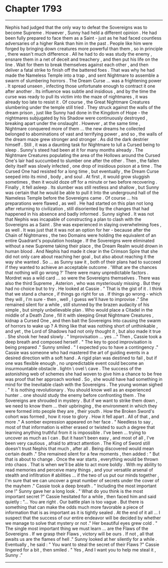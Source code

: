 
# Chapter 1793


---

Nephis had judged that the only way to defeat the Sovereigns was to become Supreme .
However , Sunny had held a different opinion . He had been fully prepared to face them as a Saint - just as he had faced countless adversaries of a higher Rank than him in the past . People like him were forged by bringing down creatures more powerful than them , so in principle , there wasn't much difference .
All he had to do was study the enemy , ensnare them in a net of deceit and treachery , and then put his life on the line . Wait for them to break themselves against each other , and then deliver a fatal strike to finish off the battered foes .
That was why he had made the Nameless Temple into a trap , and sent Nightmare to assemble a swarm of slumbering horrors .
The Dream Curse ... was a frightening power . It spread unseen , infecting those unfortunate enough to contract it one after another . Its influence was subtle and insidious , and by the time the curse was ready to pull its victim into the maze of nightmares , it was already too late to resist it .
Of course , the Great Nightmare Creatures slumbering under the temple still tried . They struck against the walls of the dream prison , just like Sunny had done in the Kingdom of Hope - the nightmares subjugated by his Shadow were continuously destroyed , breaking apart under the onslaught .
However , at the same time , Nightmare conquered more of them ... the new dreams he collected belonged to abominations of vast and terrifying power , and so , the walls of the dream maze grew stronger and stronger . As did the dark destrier himself .
Still , it was a daunting task for Nightmare to lull a Cursed being to sleep .
Sunny's steed had been at it for many months already . The Nightmare Creatures populating the area of the Hollows around the Cursed One's lair had succumbed to slumber one after the other . Then , the fallen deity itself was slowly infected , one drop of insidious poison at a time .
The Cursed One had resisted for a long time , but eventually , the Dream Curse seeped into its mind , body , and soul . At first , it would grow sluggish sometimes , then it would doze off for a minute or two before recovering . Finally , it fell asleep .
Its slumber was still restless and shallow , but Sunny was certain that he would be able to pull it Into the underground hall of the Nameless Temple before the Sovereigns came .
Of course ... his preparations were flawed , as well .
He had started on this plan not long after returning to civilization , still disoriented by the changes that had happened in his absence and badly informed .
Sunny sighed .
It was not that Nephis was incapable of constructing a plan to clash with the Sovereigns as a Saint . She was experienced in slaying overwhelming foes , as well . It was just that it was not an option for her - because after the Chain of Nightmares , the two Domains were holding the equivalent of an entire Quadrant's population hostage .
If the Sovereigns were eliminated without a new Supreme taking their place , the Dream Realm would drown in human blood . And Nephis had made it clear in the Crimson Spire that she did not only care about reaching her goal , but also about reaching it the way she wanted .
So ... as Sunny saw it , both of their plans had to succeed if they wanted to achieve an acceptable outcome .
'What are the chances that nothing will go wrong ?’
There were many unpredictable factors . Mordret was a wild card ... so were the Sovereigns themselves . There was also the third Supreme , Asterion , who was mysteriously missing .
But they had no choice but to try .
He looked at Cassie .
" That is the gist of it . I think that we stand a chance , if things go right for us . If things go wrong - which they will , I'm sure - then , well , I guess we'll have to improvise .”
She remained silent for a while , still stunned by the brazen audacity of his simple , but simply unbelievable plan .
Who would place a Citadel in the middle of a Death Zone , fill it with sleeping Great Nightmare Creatures , kidnap a Cursed One , and then bait the Sovereigns Into causing the swarm of horrors to wake up ?
A thing like that was nothing short of unthinkable , and yet , the Lord of Shadows had not only thought it , but also made it true .
She shook her head slowly .
" Improvisation ... yes ..."
Then , Cassie took a deep breath and composed herself .
" The key to good improvisation is being prepared ." Sunny smiled .
" I expected you to have a contingency ."
Cassie was someone who had mastered the art of guiding events in a desired direction with a soft hand . A rigid plan was destined to fail , but if one was flexible enough , no unpredictable event could become an insurmountable obstacle . lіghtn \ оvеl \ саvе . The success of the astonishing web of schemes she had woven to give him a chance to be free was proof that her approach worked .
So , she would have had something in mind for the Inevitable clash with the Sovereigns .
The young woman sighed .
" It is nothing revolutionary . You should know well as an experienced hunter .. one should study the enemy before confronting them . The Sovereigns are shrouded in mystery . But if we want to strike them down , we need to know them ... their upbringing , the environment in which they were formed into people they are , their youth . How the Broken Sword's cohort was formed , how it rose to glory . How it fell apart . All of that , and more ."
A somber expression appeared on her face .
" Needless to say , most of that information is either erased or twisted to such a degree that learning anything truthful from it is impossible . I've been ... trying to uncover as much as I can . But it hasn't been easy , and most of all , I've been very cautious , afraid to attract attention . The King of Sword still doesn't trust Nephis that much , after all . Being discovered would mean certain death ."
She remained silent for a few moments , then added :
" But that is about to change . Once the war starts , everything would be thrown into chaos . That is when we'll be able to act more boldly . With my ability to read memories and perceive many things , and your versatile arsenal of stealth and infiltration # abilities ... if the two of us put our minds together , I'm sure that we can uncover a great number of secrets under the cover of the mayhem ."
Cassie took a deep breath .
" Including the most important one !"
Sunny gave her a long look .
" What do you think is the most important secret ?"
Cassie hesitated for a while , then faced him and said quietly :
"... You are right . Our battle plan is too vague . But there is something that can make the odds much more favorable a piece of information that is as important as it is tightly sealed . At the end of it all ... I suspect that the success of our entire endeavor will be decided by whether we manage to solve that mystery or not ."
Her beautiful eyes grew cold .
" The single most important thing we must learn ... are the Flaws of the Sovereigns . If we grasp their Flaws , victory will be ours . If not , all that awaits us are the flames of hell ."
Sunny looked at her silently for a while .
Eventually , he said :
" You want to steal the secret of their Flaws ?"
Cassie lingered for a bit , then smiled .
" Yes , And I want you to help me steal it , Sunny .”

---

